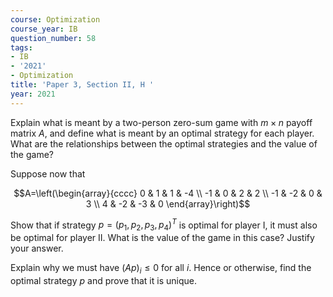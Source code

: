 ```yaml
---
course: Optimization
course_year: IB
question_number: 58
tags:
- IB
- '2021'
- Optimization
title: 'Paper 3, Section II, H '
year: 2021
---
```




Explain what is meant by a two-person zero-sum game with $m \times n$ payoff matrix $A$, and define what is meant by an optimal strategy for each player. What are the relationships between the optimal strategies and the value of the game?

Suppose now that

$$A=\left(\begin{array}{cccc}
0 & 1 & 1 & -4 \\
-1 & 0 & 2 & 2 \\
-1 & -2 & 0 & 3 \\
4 & -2 & -3 & 0
\end{array}\right)$$

Show that if strategy $p=\left(p_{1}, p_{2}, p_{3}, p_{4}\right)^{T}$ is optimal for player I, it must also be optimal for player II. What is the value of the game in this case? Justify your answer.

Explain why we must have $(A p)_{i} \leqslant 0$ for all $i$. Hence or otherwise, find the optimal strategy $p$ and prove that it is unique.